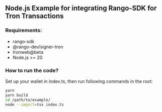 ## Node.js Example for integrating Rango-SDK for Tron Transactions

### Requirements:

- rango-sdk
- @rango-dev/signer-tron
- tronweb@beta
- Node.js >= 20

### How to run the code?

Set up your wallet in index.ts, then run following commands in the root:

```sh
yarn 
yarn build
cd /path/to/example/
node --import=tsx index.ts
```
